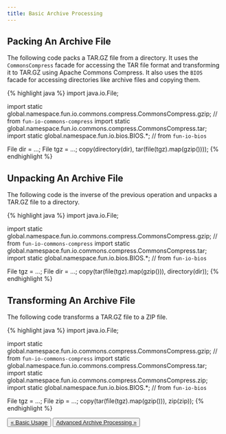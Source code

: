 ```yaml
---
title: Basic Archive Processing
---
```


## Packing An Archive File

The following code packs a TAR.GZ file from a directory.
It uses the `CommonsCompress` facade for accessing the TAR file format and transforming it to TAR.GZ using Apache 
Commons Compress.
It also uses the `BIOS` facade for accessing directories like archive files and copying them.   

{% highlight java %}
import java.io.File;

import static global.namespace.fun.io.commons.compress.CommonsCompress.gzip; // from `fun-io-commons-compress`
import static global.namespace.fun.io.commons.compress.CommonsCompress.tar;
import static global.namespace.fun.io.bios.BIOS.*;                           // from `fun-io-bios`

File dir = ...;
File tgz = ...;
copy(directory(dir), tar(file(tgz).map(gzip())));
{% endhighlight %}

## Unpacking An Archive File

The following code is the inverse of the previous operation and unpacks a TAR.GZ file to a directory.

{% highlight java %}
import java.io.File;

import static global.namespace.fun.io.commons.compress.CommonsCompress.gzip; // from `fun-io-commons-compress`
import static global.namespace.fun.io.commons.compress.CommonsCompress.tar;
import static global.namespace.fun.io.bios.BIOS.*;                           // from `fun-io-bios`

File tgz = ...;
File dir = ...;
copy(tar(file(tgz).map(gzip())), directory(dir));
{% endhighlight %}

## Transforming An Archive File

The following code transforms a TAR.GZ file to a ZIP file.

{% highlight java %}
import java.io.File;

import static global.namespace.fun.io.commons.compress.CommonsCompress.gzip; // from `fun-io-commons-compress`
import static global.namespace.fun.io.commons.compress.CommonsCompress.tar;
import static global.namespace.fun.io.commons.compress.CommonsCompress.zip;
import static global.namespace.fun.io.bios.BIOS.*;                           // from `fun-io-bios`

File tgz = ...;
File zip = ...;
copy(tar(file(tgz).map(gzip())), zip(zip));
{% endhighlight %}

<div class="btn-group d-flex justify-content-center" role="group" aria-label="Pagination">
  <button type="button" class="btn btn-light"><a href="{{ site.baseurl }}{% link basic-usage.md %}">&laquo; Basic Usage</a></button>
  <button type="button" class="btn btn-light"><a href="{{ site.baseurl }}{% link advanced-archive-processing.md %}">Advanced Archive Processing &raquo;</a></button>
</div>
